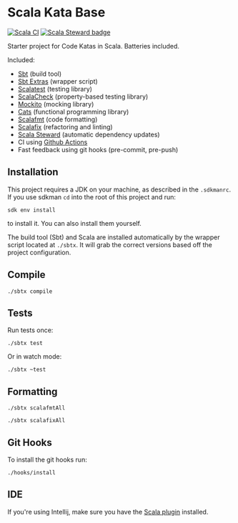 # Scala Kata Base

[![Scala CI](https://github.com/rstraub/scala-kata-base/actions/workflows/scala.yml/badge.svg)](https://github.com/rstraub/scala-kata-base/actions/workflows/scala.yml)
[![Scala Steward badge](https://img.shields.io/badge/Scala_Steward-helping-blue.svg?style=flat&logo=data:image/png;base64,iVBORw0KGgoAAAANSUhEUgAAAA4AAAAQCAMAAAARSr4IAAAAVFBMVEUAAACHjojlOy5NWlrKzcYRKjGFjIbp293YycuLa3pYY2LSqql4f3pCUFTgSjNodYRmcXUsPD/NTTbjRS+2jomhgnzNc223cGvZS0HaSD0XLjbaSjElhIr+AAAAAXRSTlMAQObYZgAAAHlJREFUCNdNyosOwyAIhWHAQS1Vt7a77/3fcxxdmv0xwmckutAR1nkm4ggbyEcg/wWmlGLDAA3oL50xi6fk5ffZ3E2E3QfZDCcCN2YtbEWZt+Drc6u6rlqv7Uk0LdKqqr5rk2UCRXOk0vmQKGfc94nOJyQjouF9H/wCc9gECEYfONoAAAAASUVORK5CYII=)](https://scala-steward.org)

Starter project for Code Katas in Scala. Batteries included.

Included:

* [Sbt](https://www.scala-sbt.org/) (build tool)
* [Sbt Extras](https://github.com/dwijnand/sbt-extras) (wrapper script)
* [Scalatest](https://www.scalatest.org/) (testing library)
* [ScalaCheck](https://www.scalatest.org/plus/scalacheck) (property-based testing library)
* [Mockito](https://www.scalatest.org/plus/mockito) (mocking library)
* [Cats](https://typelevel.org/cats/) (functional programming library)
* [Scalafmt](https://scalameta.org/scalafmt/) (code formatting)
* [Scalafix](https://scalacenter.github.io/scalafix/) (refactoring and linting)
* [Scala Steward](https://github.com/scala-steward-org/scala-steward) (automatic dependency updates)
* CI using [Github Actions](https://github.com/features/actions)
* Fast feedback using git hooks (pre-commit, pre-push)

## Installation

This project requires a JDK on your machine, as described in the `.sdkmanrc`. If you use sdkman `cd` into the
root of this project and run:

```shell
sdk env install
```

to install it. You can also install them yourself.

The build tool (Sbt) and Scala are installed automatically by the wrapper script located at `./sbtx`.
It will grab the correct versions based off the project configuration.

## Compile

```shell
./sbtx compile
```

## Tests

Run tests once:

```shell
./sbtx test
```

Or in watch mode:

```shell
./sbtx ~test
```

## Formatting

```shell
./sbtx scalafmtAll
```

```shell
./sbtx scalafixAll
```

## Git Hooks

To install the git hooks run:
```shell
./hooks/install
```

## IDE

If you're using Intellij, make sure you have the [Scala plugin](https://plugins.jetbrains.com/plugin/1347-scala)
installed.
